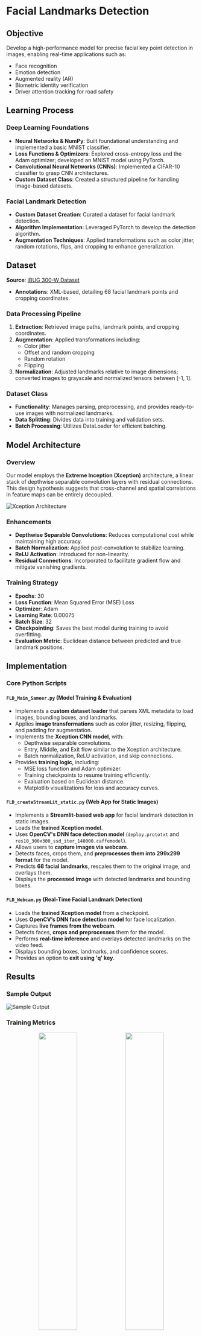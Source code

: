 # Facial Landmarks Detection

## Objective

Develop a high-performance model for precise facial key point detection in images, enabling real-time applications such as:

- Face recognition
- Emotion detection
- Augmented reality (AR)
- Biometric identity verification
- Driver attention tracking for road safety

## Learning Process

### Deep Learning Foundations

- **Neural Networks & NumPy**: Built foundational understanding and implemented a basic MNIST classifier.
- **Loss Functions & Optimizers**: Explored cross-entropy loss and the Adam optimizer; developed an MNIST model using PyTorch.
- **Convolutional Neural Networks (CNNs)**: Implemented a CIFAR-10 classifier to grasp CNN architectures.
- **Custom Dataset Class**: Created a structured pipeline for handling image-based datasets.

### Facial Landmark Detection

- **Custom Dataset Creation**: Curated a dataset for facial landmark detection.
- **Algorithm Implementation**: Leveraged PyTorch to develop the detection algorithm.
- **Augmentation Techniques**: Applied transformations such as color jitter, random rotations, flips, and cropping to enhance generalization.

## Dataset

**Source**: [iBUG 300-W Dataset](https://www.kaggle.com/datasets/toxicloser/ibug-300w-large-face-landmark-dataset)

- **Annotations**: XML-based, detailing 68 facial landmark points and cropping coordinates.

### Data Processing Pipeline

1. **Extraction**: Retrieved image paths, landmark points, and cropping coordinates.
2. **Augmentation**: Applied transformations including:
   - Color jitter
   - Offset and random cropping
   - Random rotation
   - Flipping
3. **Normalization**: Adjusted landmarks relative to image dimensions; converted images to grayscale and normalized tensors between [-1, 1].

### Dataset Class

- **Functionality**: Manages parsing, preprocessing, and provides ready-to-use images with normalized landmarks.
- **Data Splitting**: Divides data into training and validation sets.
- **Batch Processing**: Utilizes DataLoader for efficient batching.

## Model Architecture

### Overview

Our model employs the **Extreme Inception (Xception)** architecture, a linear stack of depthwise separable convolution layers with residual connections. This design hypothesis suggests that cross-channel and spatial correlations in feature maps can be entirely decoupled.

![Xception Architecture](https://github.com/SameerB-05/Facial-Landmarks-Detection/blob/main/Pics_for_FLDRepo/XceptionArchitecture.png)

### Enhancements

- **Depthwise Separable Convolutions**: Reduces computational cost while maintaining high accuracy.
- **Batch Normalization**: Applied post-convolution to stabilize learning.
- **ReLU Activation**: Introduced for non-linearity.
- **Residual Connections**: Incorporated to facilitate gradient flow and mitigate vanishing gradients.

### Training Strategy

- **Epochs**: 30
- **Loss Function**: Mean Squared Error (MSE) Loss
- **Optimizer**: Adam
- **Learning Rate**: 0.00075
- **Batch Size**: 32
- **Checkpointing**: Saves the best model during training to avoid overfitting.
- **Evaluation Metric**: Euclidean distance between predicted and true landmark positions.

## Implementation

### Core Python Scripts

#### `FLD_Main_Sameer.py` (Model Training & Evaluation)
- Implements a **custom dataset loader** that parses XML metadata to load images, bounding boxes, and landmarks.
- Applies **image transformations** such as color jitter, resizing, flipping, and padding for augmentation.
- Implements the **Xception CNN model**, with:
  - Depthwise separable convolutions.
  - Entry, Middle, and Exit flow similar to the Xception architecture.
  - Batch normalization, ReLU activation, and skip connections.
- Provides **training logic**, including:
  - MSE loss function and Adam optimizer.
  - Training checkpoints to resume training efficiently.
  - Evaluation based on Euclidean distance.
  - Matplotlib visualizations for loss and accuracy curves.

#### `FLD_createStreamLit_static.py` (Web App for Static Images)
- Implements a **Streamlit-based web app** for facial landmark detection in static images.
- Loads the **trained Xception model**.
- Uses **OpenCV's DNN face detection model** (`deploy.prototxt` and `res10_300x300_ssd_iter_140000.caffemodel`).
- Allows users to **capture images via webcam**.
- Detects faces, crops them, and **preprocesses them into 299x299 format** for the model.
- Predicts **68 facial landmarks**, rescales them to the original image, and overlays them.
- Displays the **processed image** with detected landmarks and bounding boxes.

#### `FLD_Webcam.py` (Real-Time Facial Landmark Detection)
- Loads the **trained Xception model** from a checkpoint.
- Uses **OpenCV’s DNN face detection model** for face localization.
- Captures **live frames from the webcam**.
- Detects faces, **crops and preprocesses** them for the model.
- Performs **real-time inference** and overlays detected landmarks on the video feed.
- Displays bounding boxes, landmarks, and confidence scores.
- Provides an option to **exit using 'q' key**.

## Results

### Sample Output

![Sample Output](https://raw.githubusercontent.com/SameerB-05/Facial-Landmarks-Detection/main/Pics_for_FLDRepo/sample_res_testset.png)

### Training Metrics

<p align="center">
  <img src="https://raw.githubusercontent.com/SameerB-05/Facial-Landmarks-Detection/main/Pics_for_FLDRepo/cost_vs_epochs.png" width="45%">
  <img src="https://raw.githubusercontent.com/SameerB-05/Facial-Landmarks-Detection/main/Pics_for_FLDRepo/model_accuracy.png" width="45%">
</p>

## Applications

Facial landmark detection has several real-world applications, including:
- **Emotion analysis**: Detecting human expressions for sentiment analysis.
- **Driver attention tracking**: Enhancing road safety by monitoring driver fatigue.
- **Biometric verification**: Improving identity authentication.
- **AR & VR interaction**: Enabling expressive virtual avatars and improved communication.

## Software Tools Used

- Python
- NumPy
- PyTorch
- PIL (Pillow)
- Matplotlib
- Streamlit
- OpenCV


### References

- François Chollet, "Xception: Deep Learning with Depthwise Separable Convolutions", CVPR 2017. [Paper](https://arxiv.org/abs/1610.02357)
- Christian Szegedy et al., "Rethinking the Inception Architecture for Computer Vision", CVPR 2016. [Paper](https://arxiv.org/abs/1512.00567)

## Project Overview & Demo

🔗 **Live Demo**: [Facial Landmarks Detection Web App](https://sameer-badami-facial-landmarks-detection-static.streamlit.app/)  
📄 **Project Summary**: [Read about the project on LinkedIn](https://www.linkedin.com/posts/ivlabs-vnit_ivlabs-vnit-teamwork-activity-7276929542571667456-ifua?utm_source=share&utm_medium=member_desktop&rcm=ACoAAES9jMQBGVJ8zdNRf5oeTInRSB9cQsMW_pk)

